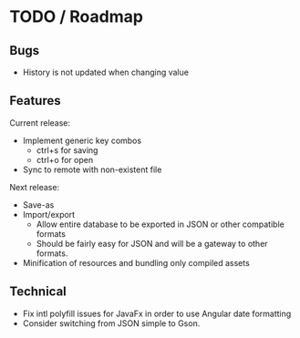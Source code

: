 # TODO / Roadmap

## Bugs
- History is not updated when changing value

## Features
Current release:
- Implement generic key combos
  - ctrl+s for saving
  - ctrl+o for open
- Sync to remote with non-existent file

Next release:
- Save-as
- Import/export
  - Allow entire database to be exported in JSON or other compatible formats
  - Should be fairly easy for JSON and will be a gateway to other formats.
- Minification of resources and bundling only compiled assets

## Technical
- Fix intl polyfill issues for JavaFx in order to use Angular date formatting
- Consider switching from JSON simple to Gson.
